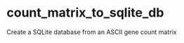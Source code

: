 count_matrix_to_sqlite_db
===================

Create a SQLite database from an ASCII gene count matrix

